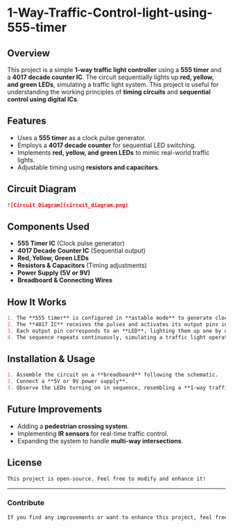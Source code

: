 # 1-Way-Traffic-Control-light-using-555-timer

## Overview
This project is a simple **1-way traffic light controller** using a **555 timer** and a **4017 decade counter IC**. The circuit sequentially lights up **red, yellow, and green LEDs**, simulating a traffic light system. This project is useful for understanding the working principles of **timing circuits** and **sequential control using digital ICs**.

## Features
- Uses a **555 timer** as a clock pulse generator.
- Employs a **4017 decade counter** for sequential LED switching.
- Implements **red, yellow, and green LEDs** to mimic real-world traffic lights.
- Adjustable timing using **resistors and capacitors**.

## Circuit Diagram
```markdown
![Circuit Diagram](circuit_diagram.png)
```

## Components Used
- **555 Timer IC** (Clock pulse generator)
- **4017 Decade Counter IC** (Sequential output)
- **Red, Yellow, Green LEDs**
- **Resistors & Capacitors** (Timing adjustments)
- **Power Supply (5V or 9V)**
- **Breadboard & Connecting Wires**

## How It Works
```markdown
1. The **555 timer** is configured in **astable mode** to generate clock pulses.
2. The **4017 IC** receives the pulses and activates its output pins in a sequence.
3. Each output pin corresponds to an **LED**, lighting them up one by one.
4. The sequence repeats continuously, simulating a traffic light operation.
```

## Installation & Usage
```markdown
1. Assemble the circuit on a **breadboard** following the schematic.
2. Connect a **5V or 9V power supply**.
3. Observe the LEDs turning on in sequence, resembling a **1-way traffic signal**.
```

## Future Improvements
- Adding a **pedestrian crossing system**.
- Implementing **IR sensors** for real-time traffic control.
- Expanding the system to handle **multi-way intersections**.

## License
```markdown
This project is open-source. Feel free to modify and enhance it!
```

---

### Contribute
```markdown
If you find any improvements or want to enhance this project, feel free to fork and submit a **pull request**!
```

